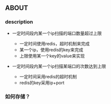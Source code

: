 ABOUT
-----

### description
+ 一定时间段内某一个ip扫描的端口数量超过上限
    - 一定时间使用redis，超时机制来完成
    - 某一个ip，使用redis的key来完成
    - 上限使用某一个key的value来实现
    
+ 一定时间段内某一个ip扫描某端口的次数达到上限
    - 一定时间采用redis的超时机制
    - redis的key采用ip+port
    
    
### 如何存储？
